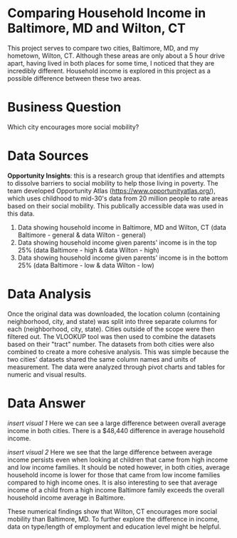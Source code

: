 # Comparing Household Income in Baltimore, MD and Wilton, CT

This project serves to compare two cities, Baltimore, MD, and my hometown, Wilton, CT. Although these areas are only about a 5 hour drive apart, having lived in both places for some time, I noticed that they are incredibly different. Household income is explored in this project as a possible difference between these two areas.

# Business Question
Which city encourages more social mobility?

# Data Sources
**Opportunity Insights**: this is a research group that identifies and attempts to dissolve barriers to social mobility to help those living in poverty. The team developed Opportunity Atlas (https://www.opportunityatlas.org/), which uses childhood to mid-30's data from 20 million people to rate areas based on their social mobility.
This publically accessible data was used in this data.
1. Data showing household income in Baltimore, MD and Wilton, CT (data Baltimore - general & data Wilton - general)
2. Data showing household income given parents' income is in the top 25% (data Baltimore - high & data Wilton - high)
3. Data showing household income given parents' income is in the bottom 25% (data Baltimore - low & data Wilton - low)

# Data Analysis
Once the original data was downloaded, the location column (containing neighborhood, city, and state) was split into three separate columns for each (neighborhood, city, state). Cities outside of the scope were then filtered out. The VLOOKUP tool was then used to combine the datasets based on their "tract" number. The datasets from both cities were also combined to create a more cohesive analysis. This was simple because the two cities' datasets shared the same column names and units of measurement. The data were analyzed through pivot charts and tables for numeric and visual results.

# Data Answer
*insert visual 1*
Here we can see a large difference between overall average income in both cities. There is a $48,440 difference in average household income.

*insert visual 2*
Here we see that the large difference between average income persists even when looking at children that came from high income and low income families. It should be noted however, in both cities, average household income is lower for those that came from low income families compared to high income ones. It is also interesting to see that average income of a child from a high income Baltimore family exceeds the overall household income average in Baltimore.

These numerical findings show that Wilton, CT encourages more social mobility than Baltimore, MD. To further explore the difference in income, data on type/length of employment and education level might be helpful.

